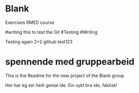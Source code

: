 # Blank
Exercises RMED course


#writing this to test the Git 
#Testing 
#Writing

Testing again 
2+2
github test123


# spennende med gruppearbeid

This is the Readme for the new project of the Blank group

Her har eg ein heilt genial ide. 
Ein sykt bra ide, faktisk! 